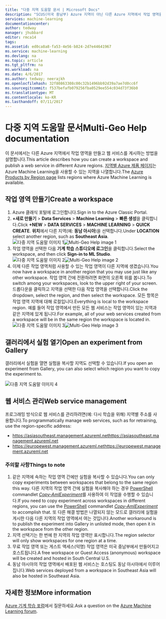 ```yaml
---
title: "다중 지역 도움말 문서 | Microsoft Docs"
description: "SCUS(미국 중남부) Azure 지역이 아닌 다른 Azure 지역에서 작업 영역을 만들고 웹 서비스를 게시하는 방법을 알아봅니다."
services: machine-learning
documentationcenter: 
author: tedway
manager: jhubbard
editor: rmca14
tags: 
ms.assetid: ed0ca8a8-fa53-4e56-b824-2d7e44641967
ms.service: machine-learning
ms.devlang: na
ms.topic: article
ms.tgt_pltfrm: na
ms.workload: na
ms.date: 4/6/2017
ms.author: tedway; neerajkh
ms.openlocfilehash: 32f80863308c00c32b1496bb92d39a7ae7d0cc6f
ms.sourcegitcommit: f537befafb079256fba0529ee554c034d73f36b0
ms.translationtype: MT
ms.contentlocale: ko-KR
ms.lasthandoff: 07/11/2017
---
```

# <a name="multi-geo-help-documentation"></a><span data-ttu-id="8ec3f-103">다중 지역 도움말 문서</span><span class="sxs-lookup"><span data-stu-id="8ec3f-103">Multi-Geo Help documentation</span></span>
<span data-ttu-id="8ec3f-104">이 문서에서는 다른 Azure 지역에서 작업 영역을 만들고 웹 서비스를 게시하는 방법을 설명합니다.</span><span class="sxs-lookup"><span data-stu-id="8ec3f-104">This article describes how you can create a workspace and publish a web service in different Azure regions.</span></span>  <span data-ttu-id="8ec3f-105">[지역별 Azure 제품 페이지](https://azure.microsoft.com/en-us/regions/services/)는 Azure Machine Learning을 사용할 수 있는 지역을 나열합니다.</span><span class="sxs-lookup"><span data-stu-id="8ec3f-105">The [Azure Products by Region page](https://azure.microsoft.com/en-us/regions/services/) lists regions where Azure Machine Learning is available.</span></span>

## <a name="create-a-workspace"></a><span data-ttu-id="8ec3f-106">작업 영역 만들기</span><span class="sxs-lookup"><span data-stu-id="8ec3f-106">Create a workspace</span></span>
1. <span data-ttu-id="8ec3f-107">Azure 클래식 포털에 로그인합니다.</span><span class="sxs-lookup"><span data-stu-id="8ec3f-107">Sign in to the Azure Classic Portal.</span></span>
2. <span data-ttu-id="8ec3f-108">**+새로 만들기** > **Data Services** > **Machine Learning** > **빠른 생성**을 클릭합니다.</span><span class="sxs-lookup"><span data-stu-id="8ec3f-108">Click **+NEW** > **DATA SERVICES** > **MACHINE LEARNING** > **QUICK CREATE**.</span></span>  <span data-ttu-id="8ec3f-109">**위치**에서 다른 지역(예: **동남 아시아**)을 선택합니다.</span><span class="sxs-lookup"><span data-stu-id="8ec3f-109">Under **LOCATION** select another region, such as **Southeast Asia**.</span></span>
   <span data-ttu-id="8ec3f-110">![다중 지역 도움말 이미지 1][1]</span><span class="sxs-lookup"><span data-stu-id="8ec3f-110">![Multi-Geo Help image 1][1]</span></span>
3. <span data-ttu-id="8ec3f-111">작업 영역을 선택한 다음 **기계 학습 스튜디오에 로그인**을 클릭합니다.</span><span class="sxs-lookup"><span data-stu-id="8ec3f-111">Select the workspace, and then click **Sign-in to ML Studio**.</span></span>
   <span data-ttu-id="8ec3f-112">![다중 지역 도움말 이미지 2][2]</span><span class="sxs-lookup"><span data-stu-id="8ec3f-112">![Multi-Geo Help image 2][2]</span></span>
4. <span data-ttu-id="8ec3f-113">이제 다른 작업 영역처럼 사용할 수 있는 작업 영역이 다른 지역에 생겼습니다.</span><span class="sxs-lookup"><span data-stu-id="8ec3f-113">You now have a workspace in another region that you may use just like any other workspace.</span></span> <span data-ttu-id="8ec3f-114">작업 영역 간에 전환하려면 화면의 오른쪽 위를 봅니다.</span><span class="sxs-lookup"><span data-stu-id="8ec3f-114">To switch among your workspaces, look to the upper right of your screen.</span></span> <span data-ttu-id="8ec3f-115">드롭다운을 클릭하고 지역을 선택한 다음 작업 영역을 선택합니다.</span><span class="sxs-lookup"><span data-stu-id="8ec3f-115">Click the dropdown, select the region, and then select the workspace.</span></span> <span data-ttu-id="8ec3f-116">모든 항목은 작업 영역 지역에 대해 로컬입니다.</span><span class="sxs-lookup"><span data-stu-id="8ec3f-116">Everything is local to the workspace region.</span></span>  <span data-ttu-id="8ec3f-117">예를 들어 작업 영역에서 만든 모든 웹 서비스는 작업 영역이 있는 지역과 같은 지역에 있게 됩니다.</span><span class="sxs-lookup"><span data-stu-id="8ec3f-117">For example, all of your web services created from a workspace will be in the same region the workspace is located in.</span></span>
   <span data-ttu-id="8ec3f-118">![다중 지역 도움말 이미지 3][3]</span><span class="sxs-lookup"><span data-stu-id="8ec3f-118">![Multi-Geo Help image 3][3]</span></span>

## <a name="open-an-experiment-from-gallery"></a><span data-ttu-id="8ec3f-119">갤러리에서 실험 열기</span><span class="sxs-lookup"><span data-stu-id="8ec3f-119">Open an experiment from Gallery</span></span>
<span data-ttu-id="8ec3f-120">갤러리에서 실험을 열면 실험을 복사할 지역도 선택할 수 있습니다.</span><span class="sxs-lookup"><span data-stu-id="8ec3f-120">If you open an experiment from Gallery, you can also select which region you want to copy the experiment to.</span></span>

![다중 지역 도움말 이미지 4][4a]

## <a name="web-service-management"></a><span data-ttu-id="8ec3f-122">웹 서비스 관리</span><span class="sxs-lookup"><span data-stu-id="8ec3f-122">Web service management</span></span>
<span data-ttu-id="8ec3f-123">프로그래밍 방식으로 웹 서비스를 관리하려면(예: 다시 학습을 위해) 지역별 주소를 사용합니다.</span><span class="sxs-lookup"><span data-stu-id="8ec3f-123">To programmatically manage web services, such as for retraining, use the region-specific address:</span></span>

* <span data-ttu-id="8ec3f-124">https://asiasoutheast.management.azureml.net</span><span class="sxs-lookup"><span data-stu-id="8ec3f-124">https://asiasoutheast.management.azureml.net</span></span>
* <span data-ttu-id="8ec3f-125">https://europewest.management.azureml.net</span><span class="sxs-lookup"><span data-stu-id="8ec3f-125">https://europewest.management.azureml.net</span></span>

### <a name="things-to-note"></a><span data-ttu-id="8ec3f-126">주의할 사항</span><span class="sxs-lookup"><span data-stu-id="8ec3f-126">Things to note</span></span>
1. <span data-ttu-id="8ec3f-127">같은 지역에 속하는 작업 영역 간에만 실험을 복사할 수 있습니다.</span><span class="sxs-lookup"><span data-stu-id="8ec3f-127">You can only copy experiments between workspaces that belong to the same region this way.</span></span> <span data-ttu-id="8ec3f-128">다른 지역의 작업 영역 간에 실험을 복사해야 하는 경우 [PowerShell](http://aka.ms/amlps) commandlet [*Copy-AmlExperiment*](https://github.com/hning86/azuremlps/blob/master/README.md#copy-amlexperiment)를 사용하여 이 작업을 수행할 수 있습니다.</span><span class="sxs-lookup"><span data-stu-id="8ec3f-128">If you need to copy experiment across workspaces in different regions, you can use the [PowerShell](http://aka.ms/amlps) commandlet [*Copy-AmlExperiment*](https://github.com/hning86/azuremlps/blob/master/README.md#copy-amlexperiment) to accomplish that.</span></span> <span data-ttu-id="8ec3f-129">또 다른 해결 방법은 나열되지 않는 모드로 갤러리에 실험을 게시한 다음 다른 지역의 작업 영역에서 여는 것입니다.</span><span class="sxs-lookup"><span data-stu-id="8ec3f-129">Another workaround is to publish the experiment into Gallery in unlisted mode, then open it in the workspace from the other region.</span></span>
2. <span data-ttu-id="8ec3f-130">지역 선택기는 한 번에 한 지역의 작업 영역만 표시합니다.</span><span class="sxs-lookup"><span data-stu-id="8ec3f-130">The region selector will only show workspaces for one region at a time.</span></span>  
3. <span data-ttu-id="8ec3f-131">무료 작업 영역 또는 게스트 액세스(익명) 작업 영역은 미국 중남부에서 만들어지고 호스트됩니다.</span><span class="sxs-lookup"><span data-stu-id="8ec3f-131">A free workspace or Guest Access (anonymous) workspace will be created and hosted in South Central U.S.</span></span>  
4. <span data-ttu-id="8ec3f-132">동남 아시아의 작업 영역에서 배포된 웹 서비스는 호스팅도 동남 아시아에서 이루어집니다.</span><span class="sxs-lookup"><span data-stu-id="8ec3f-132">Web services deployed from a workspace in Southeast Asia will also be hosted in Southeast Asia.</span></span>  

## <a name="more-information"></a><span data-ttu-id="8ec3f-133">자세한 정보</span><span class="sxs-lookup"><span data-stu-id="8ec3f-133">More information</span></span>
<span data-ttu-id="8ec3f-134">[Azure 기계 학습 포럼](https://social.msdn.microsoft.com/Forums/azure/home?forum=MachineLearning)에서 질문하세요.</span><span class="sxs-lookup"><span data-stu-id="8ec3f-134">Ask a question on the [Azure Machine Learning forum](https://social.msdn.microsoft.com/Forums/azure/home?forum=MachineLearning).</span></span>

<!--Image references-->
[1]: ./media/machine-learning-multi-geo/multi-geo_1.png
[2]: ./media/machine-learning-multi-geo/multi-geo_2.png
[3]: ./media/machine-learning-multi-geo/multi-geo_3.png
[4a]: ./media/machine-learning-multi-geo/multi-geo_4a.png
